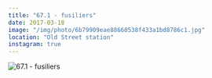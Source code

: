 ```yaml
---
title: "67.1 - fusiliers"
date: 2017-03-18
image: "/img/photo/6b79909eae88660538f433a1bd8786c1.jpg"
location: "Old Street station"
instagram: true
---
```


![67.1 - fusiliers](/img/photo/6b79909eae88660538f433a1bd8786c1.jpg)
